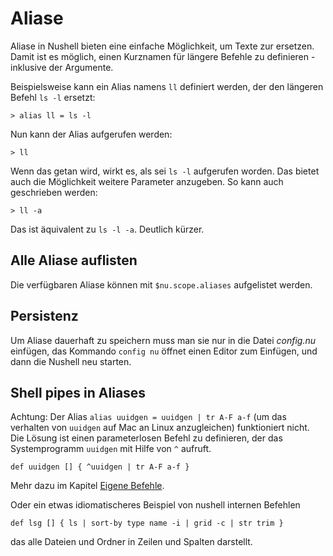 # Aliase

Aliase in Nushell bieten eine einfache Möglichkeit, um Texte zur ersetzen. Damit ist es möglich, einen Kurznamen für längere Befehle zu definieren - inklusive der Argumente.

Beispielsweise kann ein Alias namens `ll` definiert werden, der den längeren Befehl `ls -l` ersetzt:

```
> alias ll = ls -l
```

Nun kann der Alias aufgerufen werden:

```
> ll
```

Wenn das getan wird, wirkt es, als sei `ls -l` aufgerufen worden. Das bietet auch die Möglichkeit weitere Parameter anzugeben. So kann auch geschrieben werden:

```
> ll -a
```

Das ist äquivalent zu `ls -l -a`. Deutlich kürzer.

## Alle Aliase auflisten

Die verfügbaren Aliase können mit `$nu.scope.aliases` aufgelistet werden.

## Persistenz

Um Aliase dauerhaft zu speichern muss man sie nur in die Datei _config.nu_ einfügen, das Kommando `config nu` öffnet einen Editor zum Einfügen, und dann die Nushell neu starten.

## Shell pipes in Aliases

Achtung: Der Alias `alias uuidgen = uuidgen | tr A-F a-f` (um das verhalten von `uuidgen` auf Mac an Linux anzugleichen) funktioniert nicht.
Die Lösung ist einen parameterlosen Befehl zu definieren, der das Systemprogramm `uuidgen` mit Hilfe von `^` aufruft.

```
def uuidgen [] { ^uuidgen | tr A-F a-f }
```

Mehr dazu im Kapitel [Eigene Befehle](custom_commands.md).

Oder ein etwas idiomatischeres Beispiel von nushell internen Befehlen

```
def lsg [] { ls | sort-by type name -i | grid -c | str trim }
```

das alle Dateien und Ordner in Zeilen und Spalten darstellt.
